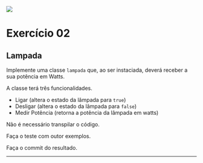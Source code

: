 ![](https://i.imgur.com/xG74tOh.png)

# Exercício 02

## Lampada

Implemente uma classe `lampada` que, ao ser instaciada, deverá receber a sua potência em Watts.

A classe terá três funcionalidades.

+ Ligar (altera o estado da lâmpada para `true`)
+ Desligar (altera o estado da lâmpada para `false`)
+ Medir Potência (retorna a potência da lâmpada em watts)

Não é necessário transpilar o código.

Faça o teste com outor exemplos.

Faça o commit do resultado.

---
